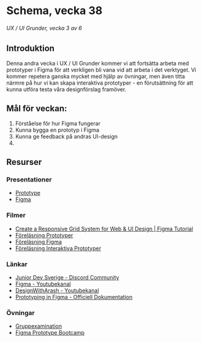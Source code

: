 # Schema, vecka 38
###### UX / UI Grunder, vecka 3 av 6

## Introduktion

Denna andra vecka i UX / UI Grunder kommer vi att fortsätta arbeta med prototyper i Figma för att verkligen bli vana vid att arbeta i det verktyget. Vi kommer repetera ganska mycket med hjälp av övningar, men även titta närmre på hur vi kan skapa interaktiva prototyper - en förutsättning för att kunna utföra testa våra designförslag framöver.

## Mål för veckan:
1. Förståelse för hur Figma fungerar
2. Kunna bygga en prototyp i Figma
3. Kunna ge feedback på andras UI-design
4. 

## Resurser

### Presentationer
* [Prototype](https://docs.google.com/presentation/d/1mjKiS72Q_tjR0VpyXmNxDq5IE3KFBEmmDXvp5LOSBYk/edit?usp=sharing)
* [Figma](https://docs.google.com/presentation/d/1-0BZpeqQHQ9NjwPGf08tGORW6tSzeA4rEWX7PqTy_1k/edit?usp=sharing)

### Filmer
* [Create a Responsive Grid System for Web & UI Design | Figma Tutorial](https://www.youtube.com/watch?v=gHdcAH1nhiU)
* [Föreläsning Prototyper](https://vimeo.com/748023300/0d56342d6c)
* [Föreläsning Figma](https://vimeo.com/748023165/4b3754ee9a?share=copy)
* [Föreläsning Interaktiva Prototyper](https://vimeo.com/750375247/9c5b4151a3)

### Länkar
* [Junior Dev Sverige - Discord Community](https://discord.gg/5Ryzh2h3)
* [Figma - Youtubekanal](https://www.youtube.com/channel/UCQsVmhSa4X-G3lHlUtejzLA)
* [DesignWithArash - Youtubekanal](https://www.youtube.com/@DesignWithArash)
* [Prototyping in Figma - Officiell Dokumentation](https://help.figma.com/hc/en-us/articles/360040314193-Guide-to-prototyping-in-Figma)

### Övningar
* [Gruppexamination](https://github.com/fu-ux-ui-fe24/exam-team-design-thinking-process/tree/main)
* [Figma Prototype Bootcamp](https://github.com/fu-ux-ui-fe24/exercise-prototype-bootcamp/tree/main)





